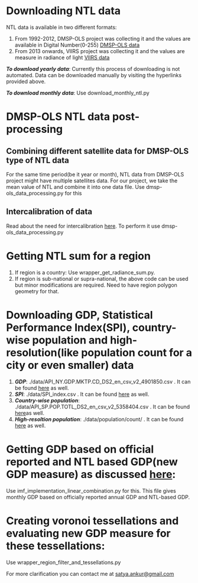 # Downloading NTL data
NTL data is available in two different formats:
1. From 1992-2012, DMSP-OLS project was collecting it and the values are available in Digital Number(0-255) [DMSP-OLS data](https://eogdata.mines.edu/products/dmsp/)
2. From 2013 onwards, VIIRS project was collecting it and the values are measure in radiance of light [VIIRS data](https://eogdata.mines.edu/products/vnl/#v1)

***To download yearly data***: Currently this process of downloading is not automated. Data can be downloaded manually by visiting the hyperlinks provided above.

***To download monthly data***: Use download_monthly_ntl.py

# DMSP-OLS NTL data post-processing
## Combining different satellite data for DMSP-OLS type of NTL data
For the same time period(be it year or month), NTL data from DMSP-OLS project might have multiple satellites data. For our project, we take the mean value of NTL and combine it into one data file. Use dmsp-ols_data_processing.py for this

## Intercalibration of data
Read about the need for intercalibration [here](https://eogdata.mines.edu/products/dmsp/). To perform it use dmsp-ols_data_processing.py

# Getting NTL sum for a region
1. If region is a country: Use wrapper_get_radiance_sum.py.
2. If region is sub-national or supra-national, the above code can be used but minor modifications are required. Need to have region polygon geometry for that.

# Downloading GDP, Statistical Performance Index(SPI), country-wise population and high-resolution(like population count for a city or even smaller) data
 1. ***GDP***: ./data/API_NY.GDP.MKTP.CD_DS2_en_csv_v2_4901850.csv . It can be found [here](https://databank.worldbank.org/reports.aspx?source=2&series=NY.GDP.MKTP.CD&country=#) as well.
 2. ***SPI***: ./data/SPI_index.csv . It can be found [here](https://www.worldbank.org/en/programs/statistical-performance-indicators) as well.
 3. ***Country-wise population***: ./data/API_SP.POP.TOTL_DS2_en_csv_v2_5358404.csv . It can be found [here](https://databank.worldbank.org/reports.aspx?source=2&series=SP.POP.TOTL&country=)as well.
 4. ***High-resoltion population***: ./data/population/count/ . It can be found [here](https://ghsl.jrc.ec.europa.eu/download.php?ds=pop) as well.


 # Getting GDP based on official reported and NTL based GDP(new GDP measure) as discussed [here](https://www.imf.org/en/Publications/WP/Issues/2019/04/09/Illuminating-Economic-Growth-46670): 
 Use imf_implementation_linear_combination.py for this. This file gives monthly GDP based on officially reported annual GDP and NTL-based GDP.

 # Creating voronoi tessellations and evaluating new GDP measure for these tessellations:
 Use wrapper_region_filter_and_tessellations.py


 For more clarification you can contact me at satya.ankur@gmail.com